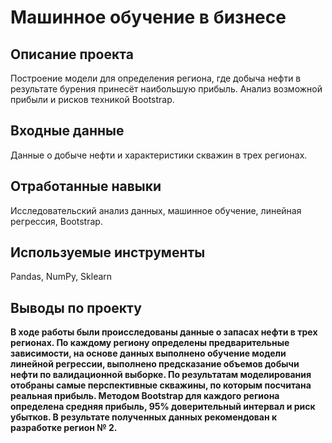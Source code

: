 #  Машинное обучение в бизнесе
## Описание проекта
Построение модели для определения региона, где добыча нефти в результате бурения принесёт наибольшую прибыль. Анализ возможной прибыли и рисков техникой Bootstrap.
## Входные данные
Данные о добыче нефти и характеристики скважин в трех регионах.
## Отработанные навыки
Исследовательский анализ данных, машинное обучение, линейная регрессия, Bootstrap.
## Используемые инструменты
Pandas, NumPy, Sklearn
## Выводы по проекту
**В ходе работы были происследованы данные о запасах нефти в трех регионах. По каждому региону определены предварительные зависимости, на основе данных выполнено обучение модели линейной регрессии, выполнено предсказание объемов добычи нефти по валидационной выборке. По результатам моделирования отобраны самые перспективные скважины, по которым посчитана реальная прибыль. Методом Bootstrap для каждого региона определена средняя прибыль, 95% доверительный интервал и риск убытков. 
В результате полученных данных рекомендован к разработке регион № 2.**